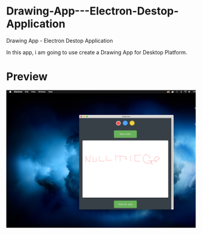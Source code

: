 # Drawing-App---Electron-Destop-Application
Drawing App - Electron Destop Application


In this app, i am going to use create a Drawing App for Desktop Platform.


# Preview
![terminal screen](https://raw.githubusercontent.com/nullmicgo/Drawing-App---Electron-Destop-Application/master/preview.png)



